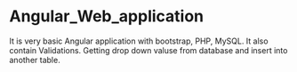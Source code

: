 # Angular_Web_application

It is very basic Angular application with bootstrap, PHP, MySQL.
It also contain Validations.
Getting drop down valuse from database and insert into another table.

